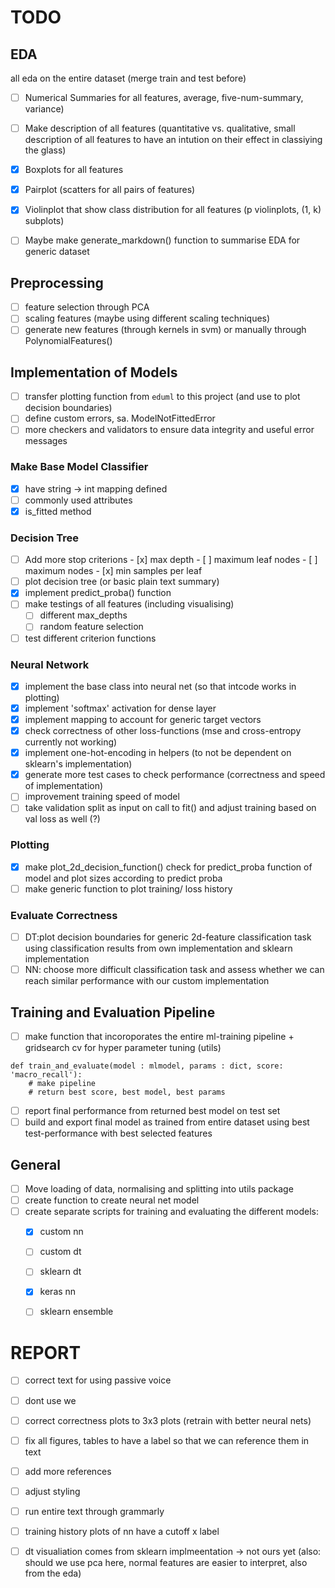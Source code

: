 # TODO 

## EDA
all eda on the entire dataset (merge train and test before)

- [ ] Numerical Summaries for all features, average, five-num-summary, variance)
- [ ] Make description of all features (quantitative vs. qualitative, small description of
      all features to have an intution on their effect in classiying the glass)
- [x] Boxplots for all features 
- [x] Pairplot (scatters for all pairs of features)
- [x] Violinplot that show class distribution for all features (p violinplots, (1, k) subplots)

- [ ] Maybe make generate_markdown() function to summarise EDA for generic dataset 


## Preprocessing 
- [ ] feature selection through PCA 
- [ ] scaling features (maybe using different scaling techniques)
- [ ] generate new features (through kernels in svm) or manually through PolynomialFeatures()

## Implementation of Models

- [ ] transfer plotting function from `eduml` to this project (and use to plot decision boundaries)
- [ ] define custom errors, sa. ModelNotFittedError
- [ ] more checkers and validators to ensure data integrity and useful error messages

### Make Base Model Classifier
- [x] have string -> int mapping defined
- [ ] commonly used attributes
- [x] is_fitted method

### Decision Tree
- [ ] Add more stop criterions 
      - [x] max depth
      - [ ] maximum leaf nodes
      - [ ] maximum nodes 
      - [x] min samples per leaf 
- [ ] plot decision tree (or basic plain text summary)
- [x] implement predict_proba() function
- [ ] make testings of all features (including visualising) 
    - [ ] different max_depths
    - [ ] random feature selection 
- [ ] test different criterion functions

### Neural Network
- [x] implement the base class into neural net (so that intcode works in plotting)
- [x] implement 'softmax' activation for dense layer
- [x] implement mapping to account for generic target vectors
- [x] check correctness of other loss-functions (mse and cross-entropy currently not working)
- [x] implement one-hot-encoding in helpers (to not be dependent on sklearn's implementation)
- [x] generate more test cases to check performance (correctness and speed of implementation)
- [ ] improvement training speed of model
- [ ] take validation split as input on call to fit() and adjust training based on val loss as well (?)

### Plotting
- [x] make plot_2d_decision_function() check for predict_proba function of model and 
      plot sizes according to predict proba
- [ ] make generic function to plot training/ loss history 

### Evaluate Correctness
- [ ] DT:plot decision boundaries for generic 2d-feature classification task using classification 
      results from own implementation and sklearn implementation
- [ ] NN: choose more difficult classification task and assess whether we can reach similar performance
      with our custom implementation 
 
## Training and Evaluation Pipeline
- [ ] make function that incoroporates the entire ml-training pipeline + gridsearch cv for hyper
      parameter tuning (utils)

```
def train_and_evaluate(model : mlmodel, params : dict, score: 'macro_recall'):
    # make pipeline
    # return best score, best model, best params
```

- [ ] report final performance from returned best model on test set
- [ ] build and export final model as trained from entire dataset using best test-performance with best
      selected features

## General

- [ ] Move loading of data, normalising and splitting into utils package
- [ ] create function to create neural net model
- [ ] create separate scripts for training and evaluating the different models:
  - [x] custom nn
  - [ ] custom dt
  - [ ] sklearn dt
  - [x] keras nn
  - [ ] sklearn ensemble


# REPORT
- [ ] correct text for using passive voice
- [ ] dont use we
- [ ] correct correctness plots to 3x3 plots (retrain with better neural nets)
- [ ] fix all figures, tables to have a label so that we can reference them in text
- [ ] add more references
- [ ] adjust styling
- [ ] run entire text through grammarly
- [ ] training history plots of nn have a cutoff x label
- [ ] dt visualiation comes from sklearn implmeentation -> not ours yet (also: should we use pca here, normal features are easier to interpret, also from the eda)



